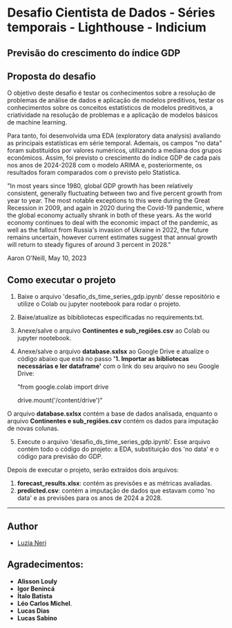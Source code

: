 # Desafio Cientista de Dados - Séries temporais - Lighthouse - Indicium

## Previsão do crescimento do índice GDP ##

## Proposta do desafio

O objetivo deste desafio é testar os conhecimentos sobre a resolução de problemas de análise de dados e aplicação de modelos preditivos, testar os conhecimentos sobre os conceitos estatísticos de modelos preditivos, a criatividade na resolução de problemas e a aplicação de modelos básicos de machine learning.

Para tanto, foi desenvolvida uma EDA (exploratory data analysis) avaliando as principais estatísticas em série temporal. Ademais, os campos "no data" foram substituídos por valores numéricos, utilizando a mediana dos grupos econômicos. Assim, foi previsto o crescimento do índice GDP de cada país nos anos de 2024-2028 com o modelo ARIMA e, posteriormente, os resultados foram comparados com o previsto pelo Statistica. 

"In most years since 1980, global GDP growth has been relatively consistent, generally fluctuating between two and five percent growth from year to year. The most notable exceptions to this were during the Great Recession in 2009, and again in 2020 during the Covid-19 pandemic, where the global economy actually shrank in both of these years. As the world economy continues to deal with the economic impact of the pandemic, as well as the fallout from Russia's invasion of Ukraine in 2022, the future remains uncertain, however current estimates suggest that annual growth will return to steady figures of around 3 percent in 2028."

Aaron O'Neill, May 10, 2023


## Como executar o projeto ##
1. Baixe o arquivo 'desafio_ds_time_series_gdp.ipynb' desse repositório e utilize o Colab ou jupyter nootebook para rodar o projeto.
2. Baixe/atualize as bibibliotecas especificadas no requirements.txt.
3. Anexe/salve o arquivo **Continentes e sub_regiões.csv** ao Colab ou jupyter nootebook.
4. Anexe/salve o arquivo **database.sxlsx** ao Google Drive e atualize o código abaixo que está no passo **'1. Importar as bibliotecas necessárias e ler dataframe'** com o link do seu arquivo no seu Google Drive:
   
   "from google.colab import drive

      drive.mount('/content/drive')"
    
O arquivo **database.sxlsx** contém a base de dados analisada, enquanto o arquivo **Continentes e sub_regiões.csv** contém os dados para imputação de novas colunas. 

5. Execute o arquivo 'desafio_ds_time_series_gdp.ipynb'.
   Esse arquivo contém todo o código do projeto: a EDA, substituição dos 'no data' e o código para previsão do GDP.

Depois de executar o projeto, serão extraídos dois arquivos:
1. **forecast_results.xlsx**: contém as previsões e as métricas avaliadas.
2. **predicted.csv**: contém a imputação de dados que estavam como 'no data' e as previsões para os anos de 2024 a 2028.
   
-------------------


## Author

* [Luzia Neri](https://www.linkedin.com/in/luzia-neri-correia-souza-481141182//)

## Agradecimentos:

* **Alisson Louly**
* **Igor Benincá**
* **Ítalo Batista**
* **Léo Carlos Michel**.
* **Lucas Dias**
* **Lucas Sabino**

